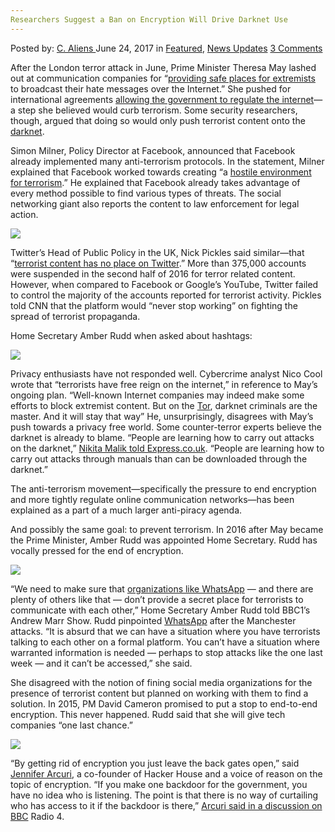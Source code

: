 ```yaml
---
Researchers Suggest a Ban on Encryption Will Drive Darknet Use
---
```

<article class="post-listing post-20855 post type-post status-publish format-standard has-post-thumbnail hentry category-deepdot-news category-news-updates tag-ban tag-darknet tag-drive tag-encryption tag-researchers tag-suggest">
    <div class="post-inner">
    <p class="post-meta">
    <span>Posted by: <a href="https://www.deepdotweb.com/author/caliens/" title="">C. Aliens </a></span>
    <span>June 24, 2017</span>
    <span>in <a href="https://www.deepdotweb.com/category/deepdot-news/" rel="category tag">Featured</a>, <a href="https://www.deepdotweb.com/category/news-updates/" rel="category tag">News Updates</a></span>
    <span><a href="https://www.deepdotweb.com/2017/06/24/researchers-suggest-ban-encryption-will-drive-darknet-use/#comments">3 Comments</a></span>
    </p>
    <div class="clear"></div>
    <div class="entry">
    <p>After the London terror attack in June, Prime Minister Theresa May lashed out at communication companies for &#8220;<a href="https://www.deepdotweb.com/2017/06/06/uk-conservatives-pledge-control-internet-new-regulations/">providing safe places for extremists</a> to broadcast their hate messages over the Internet.&#8221; She pushed for international agreements <a href="http://money.cnn.com/2017/06/04/technology/business/facebook-london-attack-reaction/index.html">allowing the government to regulate the internet</a>—a step she believed would curb terrorism. Some security researchers, though, argued that doing so would only push terrorist content onto the <a href="https://www.deepdotweb.com/tag/darknet/">darknet</a>.</p>
    <p>Simon Milner, Policy Director at Facebook, announced that Facebook already implemented many anti-terrorism protocols. In the statement, Milner explained that Facebook worked towards creating “a <a href="http://money.cnn.com/2017/06/04/technology/business/facebook-london-attack-reaction/index.html">hostile environment for terrorism</a>.” He explained that Facebook already takes advantage of every method possible to find various types of threats. The social networking giant also reports the content to law enforcement for legal action.</p>
    <p><img class="wp-image-20864 aligncenter" src="https://www.deepdotweb.com/wp-content/uploads/2017/06/word-image-145.jpeg" srcset="https://www.deepdotweb.com/wp-content/uploads/2017/06/word-image-145.jpeg 800w, https://www.deepdotweb.com/wp-content/uploads/2017/06/word-image-145-300x176.jpeg 300w" sizes="(max-width: 800px) 100vw, 800px" /></p>
    <p>Twitter&#8217;s Head of Public Policy in the UK, Nick Pickles said similar—that “<a href="http://www.reuters.com/article/us-britain-security-facebook-idUSKBN18V0ZQ">terrorist content has no place on Twitter</a>.” More than 375,000 accounts were suspended in the second half of 2016 for terror related content. However, when compared to Facebook or Google&#8217;s YouTube, Twitter failed to control the majority of the accounts reported for terrorist activity. Pickles told CNN that the platform would “never stop working” on fighting the spread of terrorist propaganda.</p>
    <p>Home Secretary Amber Rudd when asked about hashtags:</p>
    <p><img class="wp-image-20865 aligncenter" src="https://www.deepdotweb.com/wp-content/uploads/2017/06/word-image-146.jpeg" srcset="https://www.deepdotweb.com/wp-content/uploads/2017/06/word-image-146.jpeg 800w, https://www.deepdotweb.com/wp-content/uploads/2017/06/word-image-146-300x123.jpeg 300w" sizes="(max-width: 800px) 100vw, 800px" /></p>
    <p>Privacy enthusiasts have not responded well. Cybercrime analyst Nico Cool wrote that “terrorists have free reign on the internet,” in reference to May&#8217;s ongoing plan. “Well-known Internet companies may indeed make some efforts to block extremist content. But on the <a href="https://www.deepdotweb.com/tag/tor/">Tor</a>, darknet criminals are the master. And it will stay that way” He, unsurprisingly, disagrees with May&#8217;s push towards a privacy free world. Some counter-terror experts believe the darknet is already to blame. “People are learning how to carry out attacks on the darknet,” <a href="http://www.express.co.uk/news/uk/808129/Manchester-terror-bombing-explosion-attack-Ariana-Grande-Theresa-May-Andy-Burnham">Nikita Malik told Express.co.uk</a>. “People are learning how to carry out attacks through manuals than can be downloaded through the darknet.”</p>
    <p>The anti-terrorism movement—specifically the pressure to end encryption and more tightly regulate online communication networks—has been explained as a part of a much larger anti-piracy agenda.</p>
    <p>And possibly the same goal: to prevent terrorism. In 2016 after May became the Prime Minister, Amber Rudd was appointed Home Secretary. Rudd has vocally pressed for the end of encryption.</p>
    <p><img class="wp-image-20866 aligncenter" src="https://www.deepdotweb.com/wp-content/uploads/2017/06/word-image-147.jpeg" srcset="https://www.deepdotweb.com/wp-content/uploads/2017/06/word-image-147.jpeg 800w, https://www.deepdotweb.com/wp-content/uploads/2017/06/word-image-147-300x148.jpeg 300w" sizes="(max-width: 800px) 100vw, 800px" /></p>
    <p>“We need to make sure that <a href="https://www.deepdotweb.com/2016/04/06/whatsapp-is-now-end-to-end-encrypted/">organizations like Whats­App</a> — and there are plenty of others like that — don’t provide a secret place for terrorists to communicate with each other,” Home Secretary Amber Rudd told BBC1’s Andrew Marr Show. Rudd pinpointed <a href="https://www.deepdotweb.com/tag/whatsapp/">WhatsApp</a> after the Manchester attacks. “It is absurd that we can have a situation where you have ­terrorists talking to each other on a formal platform. You can’t have a situation where warranted information is needed — perhaps to stop attacks like the one last week — and it can’t be accessed,” she said.</p>
    <p>She disagreed with the notion of fining social media organizations for the presence of terrorist content but planned on working with them to find a solution. In 2015, PM David Cameron promised to put a stop to end-to-end encryption. This never happened. Rudd said that she will give tech companies “one last chance.”</p>
    <p><img class="wp-image-20867 aligncenter" src="https://www.deepdotweb.com/wp-content/uploads/2017/06/word-image-148.jpeg" srcset="https://www.deepdotweb.com/wp-content/uploads/2017/06/word-image-148.jpeg 800w, https://www.deepdotweb.com/wp-content/uploads/2017/06/word-image-148-300x174.jpeg 300w" sizes="(max-width: 800px) 100vw, 800px" /></p>
    <p>&#8220;By getting rid of encryption you just leave the back gates open,” said <a href="https://twitter.com/Jennifer_Arcuri">Jennifer Arcuri</a>, a co-founder of Hacker House and a voice of reason on the topic of encryption. “If you make one backdoor for the government, you have no idea who is listening. The point is that there is no way of curtailing who has access to it if the backdoor is there,” <a href="http://www.bbc.co.uk/programmes/p0553dxz">Arcuri said in a discussion on BBC</a> Radio 4.</p>
    <p>&nbsp;</p>
    </div>
    <span style="display:none"><a href="https://www.deepdotweb.com/tag/ban/" rel="tag">ban</a> <a href="https://www.deepdotweb.com/tag/darknet/" rel="tag">darknet</a> <a href="https://www.deepdotweb.com/tag/drive/" rel="tag">drive</a> <a href="https://www.deepdotweb.com/tag/encryption/" rel="tag">encryption</a> <a href="https://www.deepdotweb.com/tag/researchers/" rel="tag">researchers</a> <a href="https://www.deepdotweb.com/tag/suggest/" rel="tag">suggest</a></span> <span style="display:none" class="updated">2017-06-24</span>
    <div style="display:none" class="vcard author" itemprop="author" itemscope itemtype="http://schema.org/Person"><strong class="fn" itemprop="name"><a href="https://www.deepdotweb.com/author/caliens/" title="Posts by C. Aliens" rel="author">C. Aliens</a></strong></div>
    </div>
</article>

